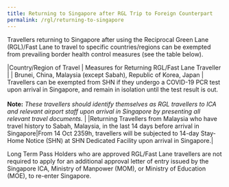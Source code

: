 ```yaml
---
title: Returning to Singapore after RGL Trip to Foreign Counterpart
permalink: /rgl/returning-to-singapore
---
```


Travellers returning to Singapore after using the Reciprocal Green Lane (RGL)/Fast Lane to travel to specific countries/regions can be exempted from prevailing border health control measures (see the table below). 

|Country/Region of Travel | Measures for Returning RGL/Fast Lane Traveller |
| Brunei, China, Malaysia (except Sabah), Republic of Korea, Japan | Travellers can be exempted from SHN if they undergo a COVID-19 PCR test upon arrival in Singapore, and remain in isolation until the test result is out. <br><br> **Note:** *These travellers should identify themselves as RGL travellers to ICA and relevant airport staff upon arrival in Singapore by presenting all relevant travel documents.*  |
|Returning Travellers from Malaysia who have travel history to Sabah, Malaysia, in the last 14 days before arrival in Singapore|From 14 Oct 2359h, travellers will be subjected to 14-day Stay-Home Notice (SHN) at SHN Dedicated Facility upon arrival in Singapore.|

Long Term Pass Holders who are approved RGL/Fast Lane travellers are not required to apply for an additional approval letter of entry issued by the Singapore ICA, Ministry of Manpower (MOM), or Ministry of Education (MOE), to re-enter Singapore.
